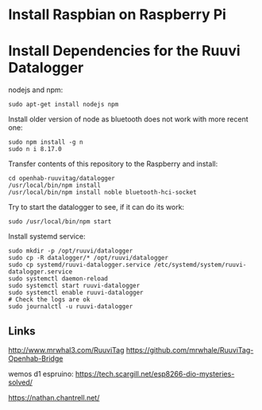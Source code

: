 # Install Raspbian on Raspberry Pi

# Install Dependencies for the Ruuvi Datalogger

nodejs and npm:

    sudo apt-get install nodejs npm

Install older version of node as bluetooth does not work with more recent one:

    sudo npm install -g n
    sudo n i 8.17.0

Transfer contents of this repository to the Raspberry and install:

    cd openhab-ruuvitag/datalogger
    /usr/local/bin/npm install
    /usr/local/bin/npm install noble bluetooth-hci-socket

Try to start the datalogger to see, if it can do its work:

    sudo /usr/local/bin/npm start

Install systemd service:

    sudo mkdir -p /opt/ruuvi/datalogger
    sudo cp -R datalogger/* /opt/ruuvi/datalogger
    sudo cp systemd/ruuvi-datalogger.service /etc/systemd/system/ruuvi-datalogger.service
    sudo systemctl daemon-reload
    sudo systemctl start ruuvi-datalogger
    sudo systemctl enable ruuvi-datalogger
    # Check the logs are ok
    sudo journalctl -u ruuvi-datalogger

## Links

http://www.mrwhal3.com/RuuviTag
https://github.com/mrwhale/RuuviTag-Openhab-Bridge

wemos d1 espruino:
https://tech.scargill.net/esp8266-dio-mysteries-solved/

https://nathan.chantrell.net/
